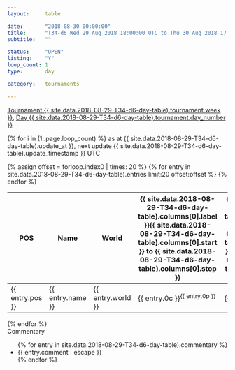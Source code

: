```yaml
---
layout: 	table

date: 		"2018-08-30 00:00:00"
title: 		"T34-d6 Wed 29 Aug 2018 18:00:00 UTC to Thu 30 Aug 2018 17:59:59 UTC"
subtitle: 	""

status:     "OPEN"
listing:    "Y"
loop_count: 1
type:       day

category: 	tournaments

---
```

<div class="table_header">
  <span class="table_title"><a href="">Tournament {{ site.data.2018-08-29-T34-d6-day-table).tournament.week }}</a>, <a href="">Day {{ site.data.2018-08-29-T34-d6-day-table).tournament.day_number }}</a></span><br>
  <span class="table_subtitle"></span>  
</div>

{% for i in (1..page.loop_count) %}
<span class="table_nextupdate">as at {{ site.data.2018-08-29-T34-d6-day-table).update_at }}, next update {{ site.data.2018-08-29-T34-d6-day-table).update_timestamp }} UTC</span> 
<table class="day_table">
  <colgroup>
    <col style="width:18px">
    <col style="width:55px">
    <col style="width:55px">
    <col style="width:10px">
    <col style="width:10px">
    <col style="width:10px">
    <col style="width:10px">
    <col style="width:10px">
    <col style="width:10px">
    <col style="width:10px">
    <col style="width:10px">
    <col style="width:10px">
    <col style="width:10px">
    <col style="width:10px">
    <col style="width:10px">
    <col style="width:10px">
    <col style="width:10px">
    <col style="width:10px">
    <col style="width:10px">
    <col style="width:10px">
    <col style="width:10px">
    <col style="width:10px">
    <col style="width:10px">
    <col style="width:10px">
    <col style="width:10px">
    <col style="width:10px">
    <col style="width:10px">
    <col style="width:18px">
  </colgroup>  
  <thead>
    <tr>
        <th>POS</th>
        <th class="AlignLeft">Name</th>
        <th class="AlignLeft">World</th>
        <th><a class="hideDisplay">{{ site.data.2018-08-29-T34-d6-day-table).columns[0].label }}<span class="showDisplayOnHover">{{ site.data.2018-08-29-T34-d6-day-table).columns[0].start }} to {{ site.data.2018-08-29-T34-d6-day-table).columns[0].stop }}</span></a></th>
        <th><a class="hideDisplay">{{ site.data.2018-08-29-T34-d6-day-table).columns[1].label }}<span class="showDisplayOnHover">{{ site.data.2018-08-29-T34-d6-day-table).columns[1].start }} to {{ site.data.2018-08-29-T34-d6-day-table).columns[1].stop }}</span></a></th>
        <th><a class="hideDisplay">{{ site.data.2018-08-29-T34-d6-day-table).columns[2].label }}<span class="showDisplayOnHover">{{ site.data.2018-08-29-T34-d6-day-table).columns[2].start }} to {{ site.data.2018-08-29-T34-d6-day-table).columns[2].stop }}</span></a></th>
        <th><a class="hideDisplay">{{ site.data.2018-08-29-T34-d6-day-table).columns[3].label }}<span class="showDisplayOnHover">{{ site.data.2018-08-29-T34-d6-day-table).columns[3].start }} to {{ site.data.2018-08-29-T34-d6-day-table).columns[3].stop }}</span></a></th>
        <th><a class="hideDisplay">{{ site.data.2018-08-29-T34-d6-day-table).columns[4].label }}<span class="showDisplayOnHover">{{ site.data.2018-08-29-T34-d6-day-table).columns[4].start }} to {{ site.data.2018-08-29-T34-d6-day-table).columns[4].stop }}</span></a></th>
        <th><a class="hideDisplay">{{ site.data.2018-08-29-T34-d6-day-table).columns[5].label }}<span class="showDisplayOnHover">{{ site.data.2018-08-29-T34-d6-day-table).columns[5].start }} to {{ site.data.2018-08-29-T34-d6-day-table).columns[5].stop }}</span></a></th>
        <th><a class="hideDisplay">{{ site.data.2018-08-29-T34-d6-day-table).columns[6].label }}<span class="showDisplayOnHover">{{ site.data.2018-08-29-T34-d6-day-table).columns[6].start }} to {{ site.data.2018-08-29-T34-d6-day-table).columns[6].stop }}</span></a></th>
        <th><a class="hideDisplay">{{ site.data.2018-08-29-T34-d6-day-table).columns[7].label }}<span class="showDisplayOnHover">{{ site.data.2018-08-29-T34-d6-day-table).columns[7].start }} to {{ site.data.2018-08-29-T34-d6-day-table).columns[7].stop }}</span></a></th>
        <th><a class="hideDisplay">{{ site.data.2018-08-29-T34-d6-day-table).columns[8].label }}<span class="showDisplayOnHover">{{ site.data.2018-08-29-T34-d6-day-table).columns[8].start }} to {{ site.data.2018-08-29-T34-d6-day-table).columns[8].stop }}</span></a></th>
        <th><a class="hideDisplay">{{ site.data.2018-08-29-T34-d6-day-table).columns[9].label }}<span class="showDisplayOnHover">{{ site.data.2018-08-29-T34-d6-day-table).columns[9].start }} to {{ site.data.2018-08-29-T34-d6-day-table).columns[9].stop }}</span></a></th>
        <th><a class="hideDisplay">{{ site.data.2018-08-29-T34-d6-day-table).columns[10].label }}<span class="showDisplayOnHover">{{ site.data.2018-08-29-T34-d6-day-table).columns[10].start }} to {{ site.data.2018-08-29-T34-d6-day-table).columns[10].stop }}</span></a></th>
        <th><a class="hideDisplay">{{ site.data.2018-08-29-T34-d6-day-table).columns[11].label }}<span class="showDisplayOnHover">{{ site.data.2018-08-29-T34-d6-day-table).columns[11].start }} to {{ site.data.2018-08-29-T34-d6-day-table).columns[11].stop }}</span></a></th>
        <th><a class="hideDisplay">{{ site.data.2018-08-29-T34-d6-day-table).columns[12].label }}<span class="showDisplayOnHover">{{ site.data.2018-08-29-T34-d6-day-table).columns[12].start }} to {{ site.data.2018-08-29-T34-d6-day-table).columns[12].stop }}</span></a></th>
        <th><a class="hideDisplay">{{ site.data.2018-08-29-T34-d6-day-table).columns[13].label }}<span class="showDisplayOnHover">{{ site.data.2018-08-29-T34-d6-day-table).columns[13].start }} to {{ site.data.2018-08-29-T34-d6-day-table).columns[13].stop }}</span></a></th>
        <th><a class="hideDisplay">{{ site.data.2018-08-29-T34-d6-day-table).columns[14].label }}<span class="showDisplayOnHover">{{ site.data.2018-08-29-T34-d6-day-table).columns[14].start }} to {{ site.data.2018-08-29-T34-d6-day-table).columns[14].stop }}</span></a></th>
        <th><a class="hideDisplay">{{ site.data.2018-08-29-T34-d6-day-table).columns[15].label }}<span class="showDisplayOnHover">{{ site.data.2018-08-29-T34-d6-day-table).columns[15].start }} to {{ site.data.2018-08-29-T34-d6-day-table).columns[15].stop }}</span></a></th>
        <th><a class="hideDisplay">{{ site.data.2018-08-29-T34-d6-day-table).columns[16].label }}<span class="showDisplayOnHover">{{ site.data.2018-08-29-T34-d6-day-table).columns[16].start }} to {{ site.data.2018-08-29-T34-d6-day-table).columns[16].stop }}</span></a></th>
        <th><a class="hideDisplay">{{ site.data.2018-08-29-T34-d6-day-table).columns[17].label }}<span class="showDisplayOnHover">{{ site.data.2018-08-29-T34-d6-day-table).columns[17].start }} to {{ site.data.2018-08-29-T34-d6-day-table).columns[17].stop }}</span></a></th>
        <th><a class="hideDisplay">{{ site.data.2018-08-29-T34-d6-day-table).columns[18].label }}<span class="showDisplayOnHover">{{ site.data.2018-08-29-T34-d6-day-table).columns[18].start }} to {{ site.data.2018-08-29-T34-d6-day-table).columns[18].stop }}</span></a></th>
        <th><a class="hideDisplay">{{ site.data.2018-08-29-T34-d6-day-table).columns[19].label }}<span class="showDisplayOnHover">{{ site.data.2018-08-29-T34-d6-day-table).columns[19].start }} to {{ site.data.2018-08-29-T34-d6-day-table).columns[19].stop }}</span></a></th>
        <th><a class="hideDisplay">{{ site.data.2018-08-29-T34-d6-day-table).columns[20].label }}<span class="showDisplayOnHover">{{ site.data.2018-08-29-T34-d6-day-table).columns[20].start }} to {{ site.data.2018-08-29-T34-d6-day-table).columns[20].stop }}</span></a></th>
        <th><a class="hideDisplay">{{ site.data.2018-08-29-T34-d6-day-table).columns[21].label }}<span class="showDisplayOnHover">{{ site.data.2018-08-29-T34-d6-day-table).columns[21].start }} to {{ site.data.2018-08-29-T34-d6-day-table).columns[21].stop }}</span></a></th>
        <th><a class="hideDisplay">{{ site.data.2018-08-29-T34-d6-day-table).columns[22].label }}<span class="showDisplayOnHover">{{ site.data.2018-08-29-T34-d6-day-table).columns[22].start }} to {{ site.data.2018-08-29-T34-d6-day-table).columns[22].stop }}</span></a></th>
        <th><a class="hideDisplay">{{ site.data.2018-08-29-T34-d6-day-table).columns[23].label }}<span class="showDisplayOnHover">{{ site.data.2018-08-29-T34-d6-day-table).columns[23].start }} to {{ site.data.2018-08-29-T34-d6-day-table).columns[23].stop }}</span></a></th>
        <th>Total</th>
    </tr>
  </thead>
  {% assign offset = forloop.index0 | times: 20 %}
<tbody>
{% for entry in site.data.2018-08-29-T34-d6-day-table).entries limit:20 offset:offset %}
  <tr>
    <td class="pl{{ entry.pos }}">{{ entry.pos }}</td>
    <td class="AlignLeft">{{ entry.name }}</td>
    <td class="AlignLeft">{{ entry.world }}</td>
    <td class="pl{{ entry.0p }}">{{ entry.0c }}<sup>{{ entry.0p }}</sup></td>
    <td class="pl{{ entry.1p }}">{{ entry.1c }}<sup>{{ entry.1p }}</sup></td>
    <td class="pl{{ entry.2p }}">{{ entry.2c }}<sup>{{ entry.2p }}</sup></td>
    <td class="pl{{ entry.3p }}">{{ entry.3c }}<sup>{{ entry.3p }}</sup></td>
    <td class="pl{{ entry.4p }}">{{ entry.4c }}<sup>{{ entry.4p }}</sup></td>
    <td class="pl{{ entry.5p }}">{{ entry.5c }}<sup>{{ entry.5p }}</sup></td>
    <td class="pl{{ entry.6p }}">{{ entry.6c }}<sup>{{ entry.6p }}</sup></td>
    <td class="pl{{ entry.7p }}">{{ entry.7c }}<sup>{{ entry.7p }}</sup></td>
    <td class="pl{{ entry.8p }}">{{ entry.8c }}<sup>{{ entry.8p }}</sup></td>
    <td class="pl{{ entry.9p }}">{{ entry.9c }}<sup>{{ entry.9p }}</sup></td>
    <td class="pl{{ entry.10p }}">{{ entry.10c }}<sup>{{ entry.10p }}</sup></td>
    <td class="pl{{ entry.11p }}">{{ entry.11c }}<sup>{{ entry.11p }}</sup></td>
    <td class="pl{{ entry.12p }}">{{ entry.12c }}<sup>{{ entry.12p }}</sup></td>
    <td class="pl{{ entry.13p }}">{{ entry.13c }}<sup>{{ entry.13p }}</sup></td>
    <td class="pl{{ entry.14p }}">{{ entry.14c }}<sup>{{ entry.14p }}</sup></td>
    <td class="pl{{ entry.15p }}">{{ entry.15c }}<sup>{{ entry.15p }}</sup></td>
    <td class="pl{{ entry.16p }}">{{ entry.16c }}<sup>{{ entry.16p }}</sup></td>
    <td class="pl{{ entry.17p }}">{{ entry.17c }}<sup>{{ entry.17p }}</sup></td>
    <td class="pl{{ entry.18p }}">{{ entry.18c }}<sup>{{ entry.18p }}</sup></td>
    <td class="pl{{ entry.19p }}">{{ entry.19c }}<sup>{{ entry.19p }}</sup></td>
    <td class="pl{{ entry.20p }}">{{ entry.20c }}<sup>{{ entry.20p }}</sup></td>
    <td class="pl{{ entry.21p }}">{{ entry.21c }}<sup>{{ entry.21p }}</sup></td>
    <td class="pl{{ entry.22p }}">{{ entry.22c }}<sup>{{ entry.22p }}</sup></td>
    <td class="pl{{ entry.23p }}">{{ entry.23c }}<sup>{{ entry.23p }}</sup></td>
    <td>{{ entry.total }}</td>
  </tr>
{% endfor %}  
</tbody>
</table>
<div class="leaderboard"></div>
{% endfor %}

<div class="commentary">
  <span class="commentary_title">Commentary</span>
  <ul>
    {% for entry in site.data.2018-08-29-T34-d6-day-table).commentary %}
    <li class="commentary_list">{{ entry.comment | escape }}</li>
    {% endfor %}
  </ul>
</div>



